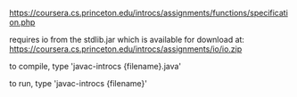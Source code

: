 https://coursera.cs.princeton.edu/introcs/assignments/functions/specification.php

requires io from the stdlib.jar which is available for download at: https://coursera.cs.princeton.edu/introcs/assignments/io/io.zip

to compile, type 'javac-introcs {filename}.java'

to run, type 'javac-introcs {filename}'

